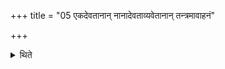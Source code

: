 +++
title = "05 एकदेवतानान् नानादेवताव्यवेतानान् तन्त्रमावाहनं"

+++

<details><summary>थिते</summary>

5. When there are the same deities and they are separated from the different deities, then the invitation of them should be done jointly because that is possible.  
</details>
